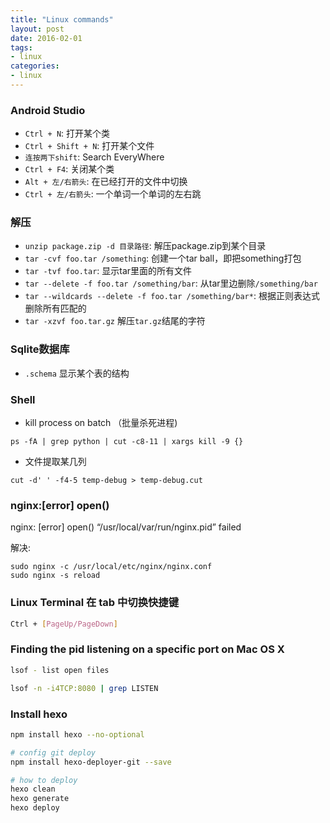 ```yaml
---
title: "Linux commands"
layout: post
date: 2016-02-01
tags:
- linux
categories:
- linux
---
```


### Android Studio

- `Ctrl + N`: 打开某个类
- `Ctrl + Shift + N`: 打开某个文件
- `连按两下shift`: Search EveryWhere
- `Ctrl + F4`: 关闭某个类
- `Alt + 左/右箭头`: 在已经打开的文件中切换
- `Ctrl + 左/右箭头`: 一个单词一个单词的左右跳

### 解压

- `unzip package.zip -d 目录路径`: 解压package.zip到某个目录
- `tar -cvf foo.tar /something`: 创建一个tar ball，即把something打包
- `tar -tvf foo.tar`: 显示tar里面的所有文件
- `tar --delete -f foo.tar /something/bar`: 从tar里边删除`/something/bar`
- `tar --wildcards --delete -f foo.tar /something/bar*`: 根据正则表达式删除所有匹配的
- `tar -xzvf foo.tar.gz` 解压`tar.gz`结尾的字符

### Sqlite数据库

- `.schema` 显示某个表的结构

### Shell

- kill process on batch （批量杀死进程)

`ps -fA | grep python | cut -c8-11 | xargs kill -9 {}`

- 文件提取某几列

`cut -d' ' -f4-5 temp-debug > temp-debug.cut`

### nginx:[error] open()

nginx: [error] open() “/usr/local/var/run/nginx.pid” failed

解决:

```shell
sudo nginx -c /usr/local/etc/nginx/nginx.conf
sudo nginx -s reload
```

### Linux Terminal 在 tab 中切换快捷键

```bash
Ctrl + [PageUp/PageDown]
```

### Finding the pid listening on a specific port on Mac OS X

```bash
lsof - list open files

lsof -n -i4TCP:8080 | grep LISTEN
```

### Install hexo

```bash
npm install hexo --no-optional

# config git deploy
npm install hexo-deployer-git --save

# how to deploy
hexo clean
hexo generate
hexo deploy
```